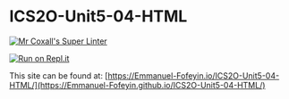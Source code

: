 #  ICS2O-Unit5-04-HTML

[![Mr Coxall's Super Linter](https://github.com/Emmanuel-Fofeyin/ICS2O-Unit5-04-HTML/actions/workflows/main.yml/badge.svg)](https://github.com/Emmanuel-Fofeyin/ICS2O-Unit5-04-HTML/actions/workflows/main.yml)

[![Run on Repl.it](https://repl.it/badge/github/Emmanuel-Fofeyin/ICS2O-Unit5-04-HTML)](https://repl.it/github/Emmanuel-Fofeyin/ICS2O-Unit5-04-HTML)

This site can be found at: [https://Emmanuel-Fofeyin.io/ICS2O-Unit5-04-HTML/](https://Emmanuel-Fofeyin.github.io/ICS2O-Unit5-04-HTML/)
